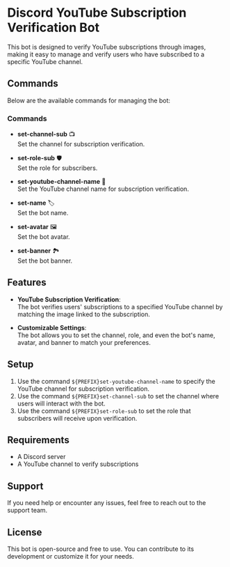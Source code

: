 # Discord YouTube Subscription Verification Bot

This bot is designed to verify YouTube subscriptions through images, making it easy to manage and verify users who have subscribed to a specific YouTube channel.

## Commands

Below are the available commands for managing the bot:

### **Commands**

- **set-channel-sub** 📺  
  Set the channel for subscription verification.
  
- **set-role-sub** 🛡️  
  Set the role for subscribers.
  
- **set-youtube-channel-name** 🎥  
  Set the YouTube channel name for subscription verification.
  
- **set-name** 🏷️  
  Set the bot name.
  
- **set-avatar** 🖼️  
  Set the bot avatar.
  
- **set-banner** 🏞️  
  Set the bot banner.

## Features

- **YouTube Subscription Verification**:  
  The bot verifies users' subscriptions to a specified YouTube channel by matching the image linked to the subscription. 
  
- **Customizable Settings**:  
  The bot allows you to set the channel, role, and even the bot's name, avatar, and banner to match your preferences.

## Setup

1. Use the command `${PREFIX}set-youtube-channel-name` to specify the YouTube channel for subscription verification.
2. Use the command `${PREFIX}set-channel-sub` to set the channel where users will interact with the bot.
3. Use the command `${PREFIX}set-role-sub` to set the role that subscribers will receive upon verification.

## Requirements

- A Discord server
- A YouTube channel to verify subscriptions

## Support

If you need help or encounter any issues, feel free to reach out to the support team.

## License

This bot is open-source and free to use. You can contribute to its development or customize it for your needs.

